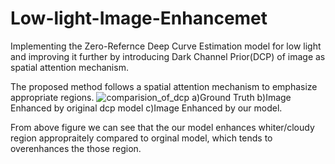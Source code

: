 # Low-light-Image-Enhancemet
Implementing the Zero-Refernce Deep Curve Estimation model for low light and improving it further by introducing Dark Channel Prior(DCP) of image as spatial attention mechanism.  

The proposed method follows a spatial attention mechanism to emphasize appropriate regions.
![comparision_of_dcp](https://user-images.githubusercontent.com/119122797/228820010-f45cbfc9-c369-49c4-b030-8de8a403a939.jpg)
a)Ground Truth          b)Image Enhanced by original dcp model                 c)Image Enhanced by our model.  

From above figure we can see that the our model enhances whiter/cloudy region appropraitely compared to orginal model,  which tends to overenhances the those region.

